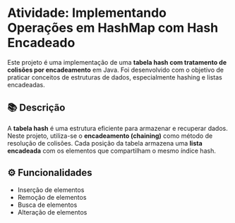 # Atividade: Implementando Operações em HashMap com Hash Encadeado

Este projeto é uma implementação de uma **tabela hash com tratamento de colisões por encadeamento** em Java. Foi desenvolvido com o objetivo de praticar conceitos de estruturas de dados, especialmente hashing e listas encadeadas.

## 📚 Descrição

A **tabela hash** é uma estrutura eficiente para armazenar e recuperar dados. Neste projeto, utiliza-se o **encadeamento (chaining)** como método de resolução de colisões. Cada posição da tabela armazena uma **lista encadeada** com os elementos que compartilham o mesmo índice hash.

## ⚙️ Funcionalidades

- Inserção de elementos
- Remoção de elementos
- Busca de elementos
- Alteração de elementos



